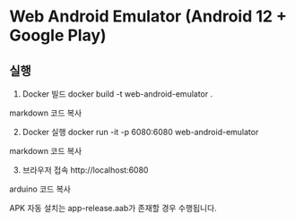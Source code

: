 # Web Android Emulator (Android 12 + Google Play)

## 실행

1. Docker 빌드
docker build -t web-android-emulator .

markdown
코드 복사

2. Docker 실행
docker run -it -p 6080:6080 web-android-emulator

markdown
코드 복사

3. 브라우저 접속
http://localhost:6080

arduino
코드 복사

APK 자동 설치는 app-release.aab가 존재할 경우 수행됩니다.
